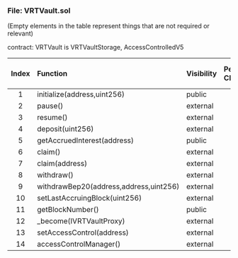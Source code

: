 ### File: VRTVault.sol


(Empty elements in the table represent things that are not required or relevant)

contract: VRTVault is VRTVaultStorage, AccessControlledV5

| Index | Function | Visibility | Permission Check | Re-entrancy Check | Injection Check| Unit Test | Notes |
| :--: | :---- | :---- | :------ | :------ | :------ | :------ | :-- |
|1|initialize(address,uint256) |public| | | | |
|2|pause() |external| | | | |
|3|resume() |external| | | | |
|4|deposit(uint256) |external| | | | |
|5|getAccruedInterest(address) |public| | | | |
|6|claim() |external| | | | |
|7|claim(address) |external| | | | |
|8|withdraw() |external| | | | |
|9|withdrawBep20(address,address,uint256) |external| | | | |
|10|setLastAccruingBlock(uint256) |external| | | | |
|11|getBlockNumber() |public| | | | |
|12|_become(IVRTVaultProxy) |external| | | | |
|13|setAccessControl(address) |external| | | | |
|14|accessControlManager() |external| | | | |



